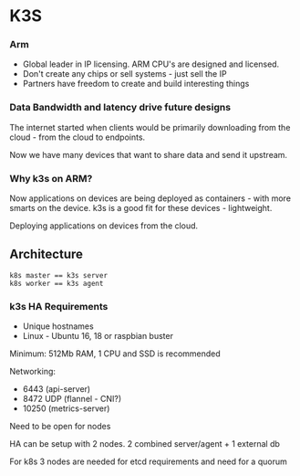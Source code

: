 # K3S

### Arm

* Global leader in IP licensing. ARM CPU's are designed and licensed.
* Don't create any chips or sell systems - just sell the IP
* Partners have freedom to create and build interesting things

### Data Bandwidth and latency drive future designs

The internet started when clients would be primarily downloading from the cloud - from the cloud to endpoints.

Now we have many devices that want to share data and send it upstream.

### Why k3s on ARM?

Now applications on devices are being deployed as containers - with more smarts on the device.
k3s is a good fit for these devices - lightweight.

Deploying applications on devices from the cloud.



## Architecture

    k8s master == k3s server
    k8s worker == k3s agent

### k3s HA Requirements

* Unique hostnames
* Linux - Ubuntu 16, 18 or raspbian buster

Minimum: 512Mb RAM, 1 CPU and SSD is recommended

Networking:

* 6443 (api-server)
* 8472 UDP (flannel - CNI?)
* 10250 (metrics-server)

Need to be open for nodes

HA can be setup with 2 nodes.
2 combined server/agent + 1 external db

For k8s 3 nodes are needed for etcd requirements and need for a quorum
